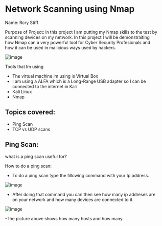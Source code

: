 # Network Scanning using Nmap 

Name: Rory Stiff


Purpose of Project: In this project I am putting my Nmap skills to the test by scanning devices on my network.
In this project I will be demonstraiting how Nmap can a very powerful tool for Cyber Security Profesionals and how
it can be used in malicious ways used by hackers. 

![image](https://github.com/user-attachments/assets/1ff3c27a-535d-4e94-ab37-0b805ecdba7f)



Tools that Im using:
- The virtual machine im using is Virtual Box
- I am using a ALFA which is a Long-Range USB adapter so I can be connected to the internet in Kali
- Kali Linux
- Nmap


Topics covered:
-
- Ping Scan
- TCP vs UDP scans




Ping Scan:
-

what is a ping scan useful for?


How to do a ping scan:

- To do a ping scan type the fillowing command with your Ip address.

![image](https://github.com/user-attachments/assets/add6868f-e0e2-4ff4-9a84-c3b210626610)

- After doing that command you can then see how many ip addreses are on your network and how many devices are connected to it.

![image](https://github.com/user-attachments/assets/9c259d35-6c6c-40c5-a289-00e66e18240a)

-The picture above shows how many hosts and how many











